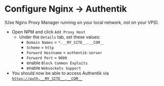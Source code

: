 # Configure Nginx -> Authentik

(Use Nginx Proxy Manager running on your local
network, *not* on your VPS).

* Open NPM and click `Add Proxy Host`
  * Under the `Details` tab, set these values:
    * `Domain Names` = `*.__MY_SITE__.__COM__`
    * `Scheme` = `http`
    * `Forward Hostname` = `authentik-server`
    * `Forward Port` = `9000`
    * enable `Block Common Exploits`
    * enable `Websockets Support`
* You should now be able to access Authentik via [`https://auth.__MY_SITE__.__COM__`](https://auth.__MY_SITE__.__COM__)
